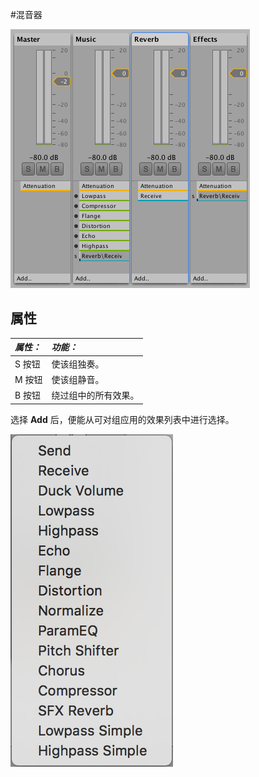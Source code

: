 #混音器

![](../uploads/Main/AudioMixer2.png) 

属性
----------

|**_属性：_** |**_功能：_** |
|:---|:---|
|S 按钮 | 使该组独奏。|
|M 按钮 | 使该组静音。|
|B 按钮 | 绕过组中的所有效果。|

选择 **Add** 后，便能从可对组应用的效果列表中进行选择。

![](../uploads/Main/AudioEffectList.png) 

